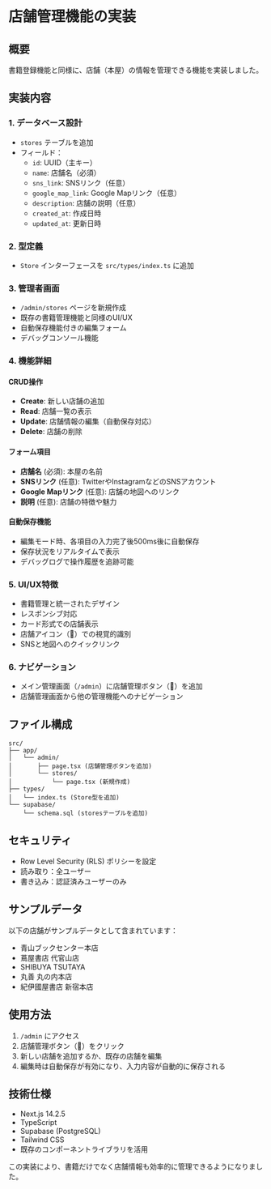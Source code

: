 # 店舗管理機能の実装

## 概要
書籍登録機能と同様に、店舗（本屋）の情報を管理できる機能を実装しました。

## 実装内容

### 1. データベース設計
- `stores` テーブルを追加
- フィールド：
  - `id`: UUID（主キー）
  - `name`: 店舗名（必須）
  - `sns_link`: SNSリンク（任意）
  - `google_map_link`: Google Mapリンク（任意）
  - `description`: 店舗の説明（任意）
  - `created_at`: 作成日時
  - `updated_at`: 更新日時

### 2. 型定義
- `Store` インターフェースを `src/types/index.ts` に追加

### 3. 管理者画面
- `/admin/stores` ページを新規作成
- 既存の書籍管理機能と同様のUI/UX
- 自動保存機能付きの編集フォーム
- デバッグコンソール機能

### 4. 機能詳細

#### CRUD操作
- **Create**: 新しい店舗の追加
- **Read**: 店舗一覧の表示
- **Update**: 店舗情報の編集（自動保存対応）
- **Delete**: 店舗の削除

#### フォーム項目
- **店舗名** (必須): 本屋の名前
- **SNSリンク** (任意): TwitterやInstagramなどのSNSアカウント
- **Google Mapリンク** (任意): 店舗の地図へのリンク
- **説明** (任意): 店舗の特徴や魅力

#### 自動保存機能
- 編集モード時、各項目の入力完了後500ms後に自動保存
- 保存状況をリアルタイムで表示
- デバッグログで操作履歴を追跡可能

### 5. UI/UX特徴
- 書籍管理と統一されたデザイン
- レスポンシブ対応
- カード形式での店舗表示
- 店舗アイコン（🏪）での視覚的識別
- SNSと地図へのクイックリンク

### 6. ナビゲーション
- メイン管理画面（`/admin`）に店舗管理ボタン（🏪）を追加
- 店舗管理画面から他の管理機能へのナビゲーション

## ファイル構成

```
src/
├── app/
│   └── admin/
│       ├── page.tsx (店舗管理ボタンを追加)
│       └── stores/
│           └── page.tsx (新規作成)
├── types/
│   └── index.ts (Store型を追加)
└── supabase/
    └── schema.sql (storesテーブルを追加)
```

## セキュリティ
- Row Level Security (RLS) ポリシーを設定
- 読み取り：全ユーザー
- 書き込み：認証済みユーザーのみ

## サンプルデータ
以下の店舗がサンプルデータとして含まれています：
- 青山ブックセンター本店
- 蔦屋書店 代官山店
- SHIBUYA TSUTAYA
- 丸善 丸の内本店
- 紀伊國屋書店 新宿本店

## 使用方法
1. `/admin` にアクセス
2. 店舗管理ボタン（🏪）をクリック
3. 新しい店舗を追加するか、既存の店舗を編集
4. 編集時は自動保存が有効になり、入力内容が自動的に保存される

## 技術仕様
- Next.js 14.2.5
- TypeScript
- Supabase (PostgreSQL)
- Tailwind CSS
- 既存のコンポーネントライブラリを活用

この実装により、書籍だけでなく店舗情報も効率的に管理できるようになりました。